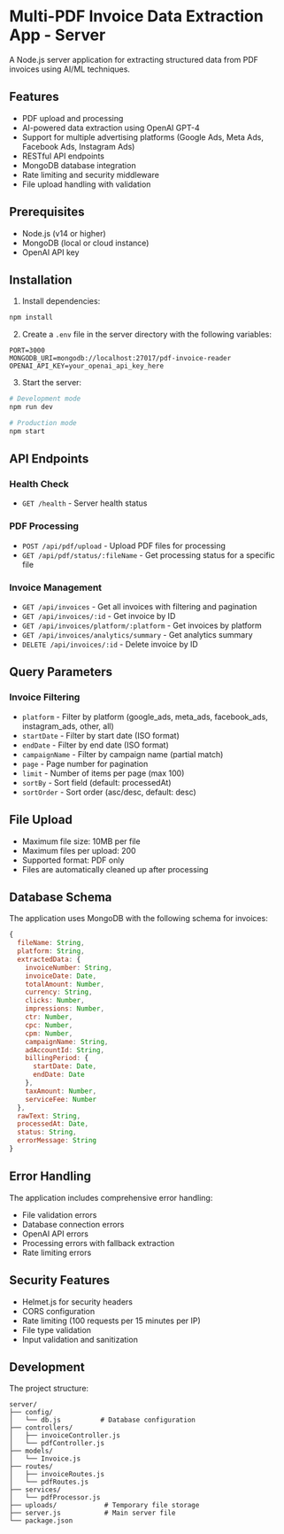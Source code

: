 # Multi-PDF Invoice Data Extraction App - Server

A Node.js server application for extracting structured data from PDF invoices using AI/ML techniques.

## Features

- PDF upload and processing
- AI-powered data extraction using OpenAI GPT-4
- Support for multiple advertising platforms (Google Ads, Meta Ads, Facebook Ads, Instagram Ads)
- RESTful API endpoints
- MongoDB database integration
- Rate limiting and security middleware
- File upload handling with validation

## Prerequisites

- Node.js (v14 or higher)
- MongoDB (local or cloud instance)
- OpenAI API key

## Installation

1. Install dependencies:
```bash
npm install
```

2. Create a `.env` file in the server directory with the following variables:
```env
PORT=3000
MONGODB_URI=mongodb://localhost:27017/pdf-invoice-reader
OPENAI_API_KEY=your_openai_api_key_here
```

3. Start the server:
```bash
# Development mode
npm run dev

# Production mode
npm start
```

## API Endpoints

### Health Check
- `GET /health` - Server health status

### PDF Processing
- `POST /api/pdf/upload` - Upload PDF files for processing
- `GET /api/pdf/status/:fileName` - Get processing status for a specific file

### Invoice Management
- `GET /api/invoices` - Get all invoices with filtering and pagination
- `GET /api/invoices/:id` - Get invoice by ID
- `GET /api/invoices/platform/:platform` - Get invoices by platform
- `GET /api/invoices/analytics/summary` - Get analytics summary
- `DELETE /api/invoices/:id` - Delete invoice by ID

## Query Parameters

### Invoice Filtering
- `platform` - Filter by platform (google_ads, meta_ads, facebook_ads, instagram_ads, other, all)
- `startDate` - Filter by start date (ISO format)
- `endDate` - Filter by end date (ISO format)
- `campaignName` - Filter by campaign name (partial match)
- `page` - Page number for pagination
- `limit` - Number of items per page (max 100)
- `sortBy` - Sort field (default: processedAt)
- `sortOrder` - Sort order (asc/desc, default: desc)

## File Upload

- Maximum file size: 10MB per file
- Maximum files per upload: 200
- Supported format: PDF only
- Files are automatically cleaned up after processing

## Database Schema

The application uses MongoDB with the following schema for invoices:

```javascript
{
  fileName: String,
  platform: String,
  extractedData: {
    invoiceNumber: String,
    invoiceDate: Date,
    totalAmount: Number,
    currency: String,
    clicks: Number,
    impressions: Number,
    ctr: Number,
    cpc: Number,
    cpm: Number,
    campaignName: String,
    adAccountId: String,
    billingPeriod: {
      startDate: Date,
      endDate: Date
    },
    taxAmount: Number,
    serviceFee: Number
  },
  rawText: String,
  processedAt: Date,
  status: String,
  errorMessage: String
}
```

## Error Handling

The application includes comprehensive error handling:
- File validation errors
- Database connection errors
- OpenAI API errors
- Processing errors with fallback extraction
- Rate limiting errors

## Security Features

- Helmet.js for security headers
- CORS configuration
- Rate limiting (100 requests per 15 minutes per IP)
- File type validation
- Input validation and sanitization

## Development

The project structure:
```
server/
├── config/
│   └── db.js          # Database configuration
├── controllers/
│   ├── invoiceController.js
│   └── pdfController.js
├── models/
│   └── Invoice.js
├── routes/
│   ├── invoiceRoutes.js
│   └── pdfRoutes.js
├── services/
│   └── pdfProcessor.js
├── uploads/            # Temporary file storage
├── server.js           # Main server file
└── package.json
```
